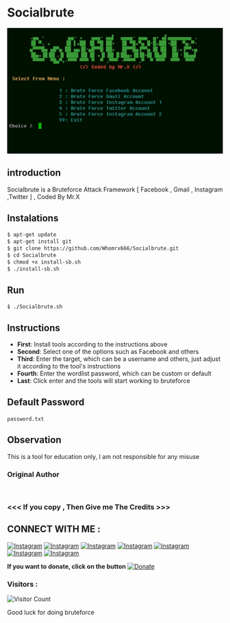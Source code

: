 # Socialbrute
![Socialbrute preview](Socialbrute.jpg)

## introduction
Socialbrute is a Bruteforce Attack Framework [ Facebook , Gmail , Instagram ,Twitter ] , Coded By Mr.X

## Instalations
```
$ apt-get update
$ apt-get install git
$ git clone https://github.com/Whomrx666/Socialbrute.git 
$ cd Socialbrute 
$ chmod +x install-sb.sh
$ ./install-sb.sh
```
## Run
```
$ ./Socialbrute.sh
```

## Instructions
- **First**: Install tools according to the instructions above
- **Second**: Select one of the options such as Facebook and others
- **Third**: Enter the target, which can be a username and others, just adjust it according to the tool's instructions
- **Fourth**: Enter the wordlist password, which can be custom or default
- **Last**: Click enter and the tools will start working to bruteforce 

## Default Password 
```
password.txt
```

## Observation
This is a tool for education only, I am not responsible for any misuse
### Original Author
<a href="https://github.com/Whomrx666"><img src="https://img.shields.io/badge/Original-Author-brightgreen.svg" alt=""/></a>

### <<< If you copy , Then Give me The Credits >>>

## CONNECT WITH ME :

[![Instagram](https://img.shields.io/badge/WEBSITE-VISIT-yellow?style=for-the-badge&logo=blogger)](https://whomrxhackers.blogspot.com/)
[![Instagram](https://img.shields.io/badge/TWITTER-FOLLOW-red?style=for-the-badge&logo=x)](https://twitter.com/whomrx666)
[![Instagram](https://img.shields.io/badge/YOUTUBE-SUBSCRIBE-red?style=for-the-badge&logo=youtube)](https://youtube.com/@whomrx666)
[![Instagram](https://img.shields.io/badge/FACEBOOK-LIKE-red?style=for-the-badge&logo=facebook)](https://facebook.com/https://www.facebook.com/whomrx.666)
[![Instagram](https://img.shields.io/badge/TELEGRAM-CONNECT-red?style=for-the-badge&logo=telegram)](https://t.me/@Whomr_X)
[![Instagram](https://img.shields.io/badge/WHATSAPP-CONTACT-red?style=for-the-badge&logo=whatsapp)](https://wa.me/6287855190571)
[![Instagram](https://img.shields.io/badge/TIKTOK-FOLLOW-red?style=for-the-badge&logo=tiktok)](https://www.tiktok.com/@whomr.x)

**If you want to donate, click on the button**
<a href="https://saweria.co/whomrx"><img title="Donate" src="https://img.shields.io/badge/Donate-Trackip-yellow?style=for-the-badge&logo=github"></a>

### Visitors :
![Visitor Count](https://profile-counter.glitch.me/Whomrx666/count.svg)

Good luck for doing bruteforce 